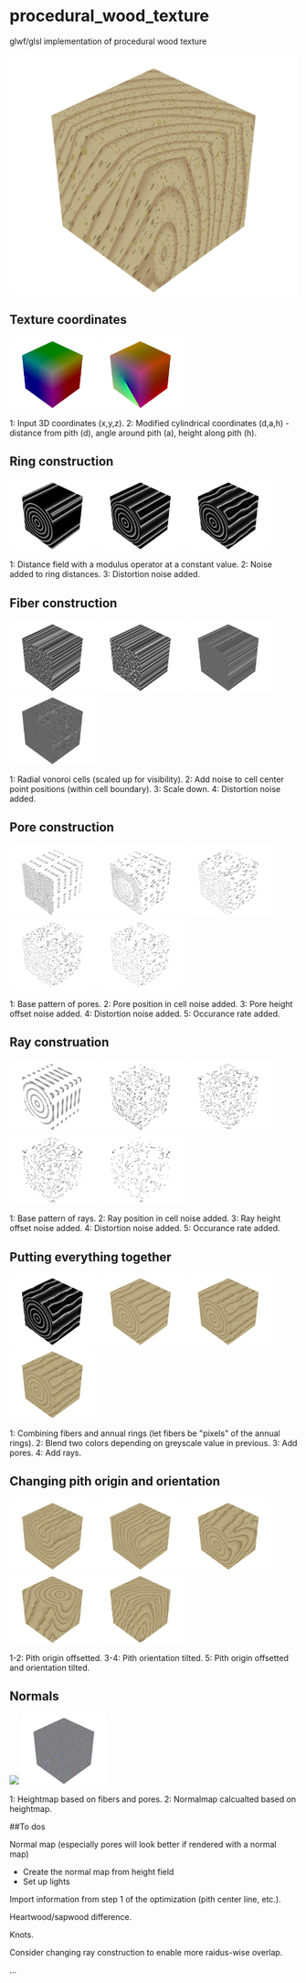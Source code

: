 # procedural_wood_texture
glwf/glsl implementation of procedural wood texture

![Alt text](./screenshot_output_example.png)



## Texture coordinates

<p float="center">
  <img src="/screenshot_texcoords.png" width="150" />
  <img src="/screenshot_modified_coords.png" width="150" />
</p>

1: Input 3D coordinates (x,y,z). 2: Modified cylindrical coordinates (d,a,h) - distance from pith (d), angle around pith (a), height along pith (h).


## Ring construction

<p float="center">
  <img src="/screenshot_rings_1.png" width="150" />
  <img src="/screenshot_rings_2.png" width="150" />
  <img src="/screenshot_rings_3.png" width="150" />
</p>

1: Distance field with a modulus operator at a constant value. 2: Noise added to ring distances. 3: Distortion noise added.

## Fiber construction

<p float="center">
  <img src="/screenshot_fiber_1.png" width="150" />
  <img src="/screenshot_fiber_2.png" width="150" />
  <img src="/screenshot_fiber_3.png" width="150" />
  <img src="/screenshot_fiber_4.png" width="150" />
</p>

1: Radial vonoroi cells (scaled up for visibility). 2: Add noise to cell center point positions (within cell boundary). 3: Scale down. 4: Distortion noise added.


## Pore construction

<p float="center">
  <img src="/screenshot_pore_1.png" width="150" />
  <img src="/screenshot_pore_2.png" width="150" />
  <img src="/screenshot_pore_3.png" width="150" />
  <img src="/screenshot_pore_4.png" width="150" />
  <img src="/screenshot_pore_5.png" width="150" />
</p>

1: Base pattern of pores. 2: Pore position in cell noise added. 3: Pore height offset noise added. 4: Distortion noise added. 5: Occurance rate added.

## Ray construation

<p float="center">
  <img src="/screenshot_ray_1.png" width="150" />
  <img src="/screenshot_ray_2.png" width="150" />
  <img src="/screenshot_ray_3.png" width="150" />
  <img src="/screenshot_ray_4.png" width="150" />
  <img src="/screenshot_ray_5.png" width="150" />
</p>

1: Base pattern of rays. 2: Ray position in cell noise added. 3: Ray height offset noise added. 4: Distortion noise added. 5: Occurance rate added.

## Putting everything together

<p float="center">
  <img src="/screenshot_rings_fibers_1.png" width="150" />
  <img src="/screenshot_rings_fibers_2.png" width="150" />
  <img src="/screenshot_pore.png" width="150" />
  <img src="/screenshot_ray.png" width="150" />
</p>

1: Combining fibers and annual rings (let fibers be "pixels" of the annual rings). 2: Blend two colors depending on greyscale value in previous. 3: Add pores. 4: Add rays. 

## Changing pith origin and orientation

<p float="center">
  <img src="/screenshot_offset_2.png" width="150" />
  <img src="/screenshot_offset_3.png" width="150" />
  <img src="/screenshot_angle_1.png" width="150" />
  <img src="/screenshot_angle_2.png" width="150" />
  <img src="/screenshot_offset_angle.png" width="150" />
</p>

1-2: Pith origin offsetted. 3-4: Pith orientation tilted. 5: Pith origin offsetted and orientation tilted.


## Normals

<p float="center">
  <img src="/screenshot_heightmap.png" width="150" />
  <img src="/screenshot_local_normals.png" width="150" />
</p>

1: Heightmap based on fibers and pores. 2: Normalmap calcualted based on heightmap.


##To dos

Normal map (especially pores will look better if rendered with a normal map)
- Create the normal map from height field
- Set up lights

Import information from step 1 of the optimization (pith center line, etc.).

Heartwood/sapwood difference.

Knots.

Consider changing ray construction to enable more raidus-wise overlap.

...
